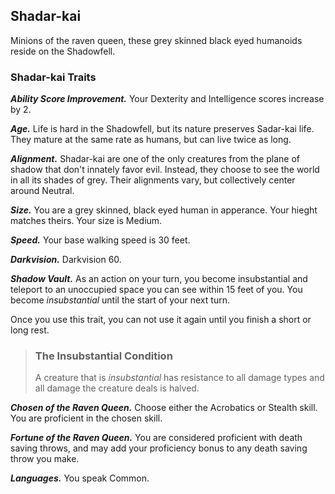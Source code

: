 ## Shadar-kai
Minions of the raven queen, these grey skinned black eyed humanoids reside on the Shadowfell. 

### Shadar-kai Traits
***Ability Score Improvement.*** Your Dexterity and Intelligence scores increase by 2. 

***Age.*** Life is hard in the Shadowfell, but its nature preserves Sadar-kai life. They mature at the same rate as humans, but can live twice as long.

***Alignment.*** Shadar-kai are one of the only creatures from the plane of shadow that don't innately favor evil. Instead, they choose to see the world in all its shades of grey. Their alignments vary, but collectively center around Neutral.

***Size.*** You are a grey skinned, black eyed human in apperance. Your hieght matches theirs. Your size is Medium.

***Speed.*** Your base walking speed is 30 feet. 

***Darkvision.*** Darkvision 60.

***Shadow Vault.*** As an action on your turn, you become insubstantial and teleport to an unoccupied space you can see within 15 feet of you. You become *insubstantial* until the start of your next turn. 

Once you use this trait, you can not use it again until you finish a short or long rest. 

>### The Insubstantial Condition
>
>A creature that is *insubstantial* has resistance to all damage types and all damage the creature deals is halved. 
>

***Chosen of the Raven Queen.*** Choose either the Acrobatics or Stealth skill. You are proficient in the chosen skill.

***Fortune of the Raven Queen.*** You are considered proficient with death saving throws, and may add your proficiency bonus to any death saving throw you make. 

***Languages.*** You speak Common. 

